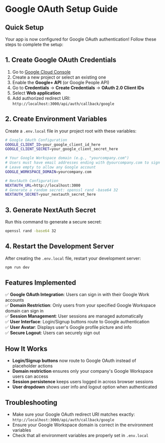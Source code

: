 # Google OAuth Setup Guide

## Quick Setup

Your app is now configured for Google OAuth authentication! Follow these steps to complete the setup:

## 1. Create Google OAuth Credentials

1. Go to [Google Cloud Console](https://console.developers.google.com/)
2. Create a new project or select an existing one
3. Enable the **Google+ API** (or Google People API)
4. Go to **Credentials** → **Create Credentials** → **OAuth 2.0 Client IDs**
5. Select **Web application**
6. Add authorized redirect URI: `http://localhost:3000/api/auth/callback/google`

## 2. Create Environment Variables

Create a `.env.local` file in your project root with these variables:

```bash
# Google OAuth Configuration
GOOGLE_CLIENT_ID=your_google_client_id_here
GOOGLE_CLIENT_SECRET=your_google_client_secret_here

# Your Google Workspace domain (e.g., "yourcompany.com")
# Users must have email addresses ending with @yourcompany.com to sign in
# Leave empty to allow any Google account
GOOGLE_WORKSPACE_DOMAIN=yourcompany.com

# NextAuth Configuration
NEXTAUTH_URL=http://localhost:3000
# Generate a random secret: openssl rand -base64 32
NEXTAUTH_SECRET=your_nextauth_secret_here
```

## 3. Generate NextAuth Secret

Run this command to generate a secure secret:
```bash
openssl rand -base64 32
```

## 4. Restart the Development Server

After creating the `.env.local` file, restart your development server:
```bash
npm run dev
```

## Features Implemented

✅ **Google OAuth Integration**: Users can sign in with their Google Work accounts  
✅ **Domain Restriction**: Only users from your specified Google Workspace domain can sign in  
✅ **Session Management**: User sessions are managed automatically  
✅ **User Interface**: Login/Signup buttons route to Google authentication  
✅ **User Avatar**: Displays user's Google profile picture and info  
✅ **Secure Logout**: Users can securely sign out  

## How It Works

- **Login/Signup buttons** now route to Google OAuth instead of placeholder actions
- **Domain restriction** ensures only your company's Google Workspace users can access
- **Session persistence** keeps users logged in across browser sessions
- **User dropdown** shows user info and logout option when authenticated

## Troubleshooting

- Make sure your Google OAuth redirect URI matches exactly: `http://localhost:3000/api/auth/callback/google`
- Ensure your Google Workspace domain is correct in the environment variables
- Check that all environment variables are properly set in `.env.local` 